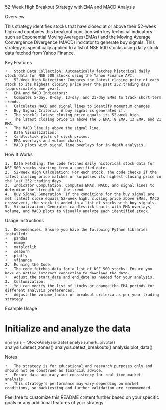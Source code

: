 
52-Week High Breakout Strategy with EMA and MACD Analysis

Overview

This strategy identifies stocks that have closed at or above their 52-week high and combines this breakout condition with key technical indicators such as Exponential Moving Averages (EMAs) and the Moving Average Convergence Divergence (MACD) indicator to generate buy signals. This strategy is specifically applied to a list of NSE 500 stocks using daily stock data fetched from Yahoo Finance.

Key Features

	•	Stock Data Collection: Automatically fetches historical daily stock data for NSE 500 stocks using the Yahoo Finance API.
	•	52-Week High Detection: Compares the latest closing price of each stock to its highest closing price over the past 252 trading days (approximately one year).
	•	EMA and MACD Indicators:
	•	Computes 5-day, 8-day, 13-day, and 21-day EMAs to track short-term trends.
	•	Calculates MACD and signal lines to identify momentum changes.
	•	Buy Signal Criteria: A buy signal is generated if:
	•	The stock’s latest closing price equals its 52-week high.
	•	The latest closing price is above the 5 EMA, 8 EMA, 13 EMA, and 21 EMA.
	•	The MACD line is above the signal line.
	•	Data Visualization:
	•	Candlestick plots of stock prices.
	•	EMA overlays and volume charts.
	•	MACD plots with signal line overlays for in-depth analysis.

How It Works

	1.	Data Fetching: The code fetches daily historical stock data for NSE 500 stocks starting from a specified date.
	2.	52-Week High Calculation: For each stock, the code checks if the latest closing price matches or surpasses its highest closing price in the last 252 trading days.
	3.	Indicator Computation: Computes EMAs, MACD, and signal lines to determine the strength of the trend.
	4.	Buy Signal Generation: If the conditions for the buy signal are met (latest close equals 52-week high, closing price above EMAs, MACD crossover), the stock is added to a list of stocks with buy signals.
	5.	Visualization: Generates candlestick charts with EMA overlays, volume, and MACD plots to visually analyze each identified stock.

Usage Instructions

	1.	Dependencies: Ensure you have the following Python libraries installed:
	•	pandas
	•	numpy
	•	matplotlib
	•	seaborn
	•	plotly
	•	yfinance
	2.	Running the Code:
	•	The code fetches data for a list of NSE 500 stocks. Ensure you have an active internet connection to download the data.
	•	Adjust the start_date and end_date as needed for your analysis.
	3.	Customization:
	•	You can modify the list of stocks or change the EMA periods for different analysis preferences.
	•	Adjust the volume_factor or breakout criteria as per your trading strategy.

Example Usage

# Initialize and analyze the data
analysis = StockAnalysis(data)
analysis.mark_pivots()
analysis.detect_zones()
analysis.detect_breakouts()
analysis.plot_data()

Notes

	•	The strategy is for educational and research purposes only and should not be construed as financial advice.
	•	Ensure data accuracy and consistency for real-time market analysis.
	•	This strategy’s performance may vary depending on market conditions, so backtesting and further validation are recommended.

Feel free to customize this README content further based on your specific goals or any additional features of your strategy.
